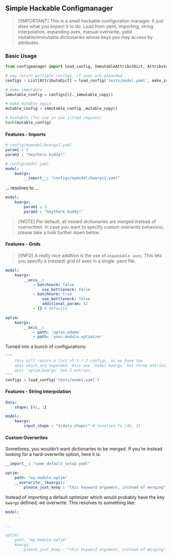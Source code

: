## Simple Hackable Configmanager

> [!IMPORTANT] This is a small hackable configuration manager. It *just* does what you expect it to do. Load from yaml, importing, string interpolation, expanding axes, manual overwrite, yield mutable/immutable dictionaries whose keys you may access by attributes.

### Basic Usage

```python
from configmanager import load_config, ImmutableAttributDict, AttributeDict

# may return multiple configs, if axes are expanded
configs : List[AttributeDict] = load_config('tests/model.yaml', make_immutable=False)

# make immutable
immutable_config = configs[0]._immutable_copy()

# make mutable again
mutable_config = immutable_config._mutable_copy()

# hashable (for use in jax.jitted regions)
hash(mutable_config)
```
#### Features - Imports

```yaml
# config/mymodel/kwargs1.yaml
param1 : 1
param2 : "heythere buddy!"
```

```yaml
# config/model.yaml
model:
    kwargs:
        __import__: "configs/mymodel/kwargs1.yaml"
```

... resolves to ...

```yaml
model:
    kwargs:
        param1 : 1
        param2 : "heythere buddy!"
```

> [!NOTE] Per default, all nested dictionaries are merged instead of overwritten. In case you want to specify custom overwrite behaviour, please take a look further down below.

#### Features - Grids 

> [!INFO] A really nice addition is the use of `expandable axes`. This lets you specify a (nested) grid of axes in a single .yaml file.

```yaml
model:
    kwargs:
        __axis__:
            - batchnorm: false
                use_bottleneck: false
            - batchnorm: true
                use_bottleneck: false
                additional_param: 42
            - {} # defaults

optim:    
    kwargs:
        __axis__:
            - path: 'optax.adamw'
            - path: 'your.module.optimizer'
```

Turned into a bunch of configurations:

```python
"""
    this will return a list of 3 * 2 configs, as we have two
    axes which are expanded. Axis one `model.kwargs` has three entries,
    axis `optim.kwargs` has 2 entries. 
"""
configs = load_config('tests/model.yaml')
```

#### Features - String interpolation

```yaml
data:
    shape: [42, 1]

model:
    kwargs:
        input_shape : "$(data.shape)" # resolves to [42, 1]
```

#### Custom Overwrites

Sometimes, you wouldn't want dictionaries to be merged. If you're instead looking for a hard-overwrite option, here it is:

```yaml
__import__: "some_default_setup.yaml"

optim:
    path: "my.module.optim"
    __overwrite__(kwargs):
        please_just_keep : "this keyword argument, instead of merging"
```

Instead of importing a default optimizer which would probably have the key `kwargs` defined, we overwrite. This resolves to something like:

```yaml
model:
    ...

...

optim:
    path: "my.module.optim"
    kwargs:
        please_just_keep : "this keyword argument, instead of merging"

```
